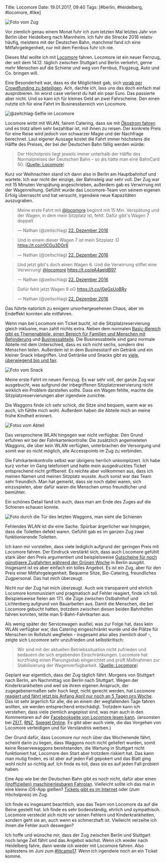 Title: Locomore
Date: 19.01.2017, 09:40
Tags: [#berlin, #heidelberg, #locomore, #like]

![Foto vom Zug](/img/IMG_119_Locomore_01.JPG)

Vor ziemlich genau einem Monat fuhr ich zum letzten Mal letztes Jahr von Berlin über Heidelberg nach Mannheim. Ich fuhr die Strecke 2016 relativ häufig, meistens mit der Deutschen Bahn, manchmal fand ich eine Mitfahrgelegenheit, nur mit dem Fernbus fuhr ich nie.

Dieses Mal wollte ich mit [Locomore](https://locomore.com/de/index.html) fahren. Locomore ist ein neuer Fernzug, der seit dem 14.12. täglich zwischen Stuttgart und Berlin verkehrt, gerne mehr Menschen auf die Schiene und weg von Fernbus, Flugzeug, Auto und Co. bringen will.

Eine Besonderheit war, dass es die Möglichkeit gab, sich [vorab per Crowdfunding zu beteiligen](https://www.startnext.com/locomore). Ach, dachte ich, lass uns das doch einfach mal ausprobieren. Im worst case verlierst du halt ein paar Euro. Das passierte aber nicht. Und so kam ich für kleines Geld an zwei Fahrscheine. Den einen nutzte ich für eine Fahrt im Businessbereich von Locomore.

![@zeitchlag-Selfie im Locomore](/img/IMG_120_Locomore_02.JPG)

Locomore wirbt mit WLAN, fairem Catering, dass sie mit [Ökostrom fahren](https://locomore.com/de/oekostrom/) und es trotz allem sehr bezahlbar ist, mit ihnen zu reisen. Der konkrete Preis für eine Reise wird jedoch von schwarzer Magie und der Nachfrage berechnet. Laut eigener Aussage kostet die Fahrt immer höchstens die Hälfte des Preises, der bei der Deutschen Bahn fällig werden würde:

> Der Höchstpreis liegt jeweils immer unterhalb der Hälfte des Normalpreises der Deutschen Bahn – so als hätte man eine BahnCard 50. ([Quelle: Locomore](https://locomore.com/de/faq/#preise))

Kurz vor Weihnachten stand ich dann also in Berlin am Hauptbahnhof und wartete. Ich war nicht der einzige, der Bahnsteig war sehr voll. Der Zug war mit 15 Minuten Verspätung angeschrieben, außerdem gab es Verwirrung mit der Wagenreihung. Gefühlt wurde das Locomore-Team von seinem eigenen Erfolg überrascht und hat versucht, irgendwie neue Kapazitäten auszugraben.

<blockquote class="twitter-tweet" data-lang="de"><p lang="de" dir="ltr">Meine erste Fahrt mit <a href="https://twitter.com/locomore">@locomore</a> beginnt mit 15 Min. Verspätung und der Wagen, in dem mein Sitzplatz ist, fehlt. Dafür gibt&#39;s Wagen 7 doppelt</p>&mdash; Nathan (@zeitschlag) <a href="https://twitter.com/zeitschlag/status/811933475863494656">22. Dezember 2016</a></blockquote> <script async src="//platform.twitter.com/widgets.js" charset="utf-8"></script>

<blockquote class="twitter-tweet" data-lang="de"><p lang="de" dir="ltr">Und in einem dieser Wagen 7 ist mein Sitzplatz :D <a href="https://t.co/r0CGu3DGr6">https://t.co/r0CGu3DGr6</a></p>&mdash; Nathan (@zeitschlag) <a href="https://twitter.com/zeitschlag/status/811934157190365184">22. Dezember 2016</a></blockquote>

<blockquote class="twitter-tweet" data-lang="de"><p lang="de" dir="ltr">Und jetzt gibt&#39;s doch einen Wagen 6. Und die Verwirrung stiftet eine Verwirrung! <a href="https://twitter.com/locomore">@locomore</a> <a href="https://t.co/eA4aeldB97">https://t.co/eA4aeldB97</a></p>&mdash; Nathan (@zeitschlag) <a href="https://twitter.com/zeitschlag/status/811934592953438208">22. Dezember 2016</a></blockquote>

<blockquote class="twitter-tweet" data-lang="de"><p lang="de" dir="ltr">Dafür fehlt jetzt Wagen 9 oO <a href="https://t.co/j0eGsUoBRv">https://t.co/j0eGsUoBRv</a></p>&mdash; Nathan (@zeitschlag) <a href="https://twitter.com/zeitschlag/status/811934690353512448">22. Dezember 2016</a></blockquote>

Das führte natürlich zu einigem unvorhergesehenen Chaos, aber im Endeffekt konnten alle mitfahren.

Wenn man bei Locomore ein Ticket bucht, ist die Sitzplatzreservierung gleich inklusive, man zahlt nichts extra. Neben dem normalen [Basic-Bereich gibt es Themenabteile, einen Bereich für Familien und Menschen mit Behinderung](https://locomore.com/de/basic/) und [Businessabteile](https://locomore.com/de/business/). Die Businessabteile sind ganz normale Abteile mit dem Unterschied, dass es sich nicht sechs, sondern drei Menschen teilen. Außerdem ist in dem Businesstarif ein Getränk und ein kleiner Snack inbegriffen. Und Getränke und Snacks gibt es [viele, überwiegend bio und fair](https://locomore.com/de/catering/).

![Foto vom Snack](/img/IMG_121_Locomore_03.JPG)

Meine erste Fahrt im neuen Fernzug. Es war sehr voll, der ganze Zug war ausgebucht, was aufgrund der inbegriffenen Sitzplatzreservierung nicht wirklich ein Problem darstellen sollte. Dass ein Wagen fehlte, machte die Sitzplatzreservierungen aber irgendwie zunichte.

Die Waggons finde ich sehr schick, die Sitze sind bequem, warm war es auch, ich fühlte mich wohl. Außerdem haben die Abteile mich an meine frühe Kindheit erinnert.

![Fotos vom Abteil](/img/IMG_122_Locomore_04.JPG)

Das versprochene WLAN hingegen war nicht verfügbar. Den Grund erfuhren wir bei der Fahrkartenkontrolle: Die zusätzlich angemieteten Waggons, die über kein WLAN verfügten, unterbrachen die Versorgung und somit war es nicht möglich, alle Accesspoints im Zug zu verbinden.

Die Fahrkartenkontrolle selbst war übrigens herrlich unkompliziert. Ich habe kurz vorher im Gang telefoniert und hatte mein ausgedrucktes Ticket entsprechend nicht griffbereit. Es reichte aber vollkommen aus, dass ich meinen Namen und meinen Sitzplatz wusste. Auch sonst war das Team sehr freundlich. Man hat gemerkt, dass sie noch dabei waren, sich einzuspielen, aber dafür waren die Menschen umso freundlicher und bemühter.

Ein schönes Detail fand ich auch, dass man am Ende des Zuges auf die Schienen schauen konnte.

![Foto durch die Tür des letzten Waggons, man sieht die Schienen](/img/IMG_123_Locomore_05.JPG)

Fehlendes WLAN ist die eine Sache. Spürbar ärgerlicher war hingegen, dass die Toiletten defekt waren. Gefühlt gab es im ganzen Zug zwei funktionierende Toiletten.

Ich kann mir vorstellen, dass viele lediglich aufgrund der geringen Preis mit Locomore fahren. Der Eindruck verstärkt sich, dass auch Locomore gefühlt stark über den Preis argumentiert und beispielsweise [Gutscheine für noch günstigere Zugfahrten während der Grünen Woche](https://locomore.com/de/aktuelles/2017-01-11/) in Berlin ausgibt. Insgesamt ist es aber einfach ein tolles Angebot. Es ist ein Zug, aber für den Preis einer Mitfahrgelegenheit. Bequeme Sitze, Bio-Catering, freundliches Zugpersonal. Das hat mich überzeugt.

Nicht nur der Zug hat mich überzeugt. Auch wie transparent und ehrlich Locomore kommuniziert und pragmatisch auf Fehler reagiert, finde ich toll. Beispielsweise fielen am 17.1. die Züge zwischen Ostbahnhof und Lichtenberg aufgrund von Bauarbeiten aus. Damit die Menschen, die bei Locomore gebucht hatten, trotzdem zwischen diesen beiden Bahnhöfen fahren konnten, teilte man S-Bahn-Fahrtkarten aus.

Als wenig später der Servicewagen ausfiel, was zur Folge hat, dass kein WLAN verfügbar war, das Catering eingeschränkt wurde und die Plätze für Menschen im Rollstuhl wegfielen - insgesamt also alles ziemlich doof -, zeigte sich Locomore sehr unzufrieden und selbstkritisch:

> Wir sind mit der aktuellen Betriebssituation nicht zufrieden und bedauern die sich ergebenden Einschränkungen. Locomore hat kurzfristig einen Planungsstab eingerichtet und prüft Maßnahmen zur Stabilisierung der Wagenverfügbarkeit. ([Quelle: Locomore](https://locomore.com/de/aktuelles/2017-01-14/))

Geplant war eigentlich, dass der Zug täglich fährt. Morgens von Stuttgart nach Berlin, am Nachmittag von Berlin nach Stuttgart. Wegen der Kinderkrankheiten und weil sie ihrem eigenen Anspruch, der zugegebenermaßen sehr hoch liegt, nicht gerecht werden, hat Locomore [reagiert und fährt jetzt bis Anfang April nur noch an 5 Tagen pro Woche](https://locomore.com/de/aktuelles/2017-01-17/). Das ist sehr ärgerlich für alle, die an einem der wegfallenden Tage fahren wollten, sie werden entsprechend entschädigt. Trotzdem kann ich verstehen, dass viele ziemlich angepisst sind, was man auch in den Kommentaren auf der [Facebookseite von Locomore lesen kann](https://www.facebook.com/locomore/posts/1692319161058624). (ansonsten bei [ZEIT](http://www.zeit.de/wirtschaft/unternehmen/2017-01/locomore-berlin-stuttgart-zug-wartung?page=3#comments), [RNZ](http://www.rnz.de/nachrichten/heidelberg_artikel,-Aerger-um-Locomore-Kaputte-Toiletten-schlechtes-Wlan-und-grosse-Verspaetungen-_arid,248937.html), [Spiegel Online](http://www.spiegel.de/reise/aktuell/pannenserie-neues-bahnunternehmen-locomore-faehrt-seltener-a-1130411.html). Es gibt aber auch viele, die das Vorgehen von Locomore verteidigen und für Verständnis werben.)

Der Grund dafür, dass Locomore nur noch über das Wochenende fährt, scheint darin zu liegen, dass Waggons noch nicht geliefert wurden, somit keine Reservewaggons bereitstanden, die Wartung in Stuttgart nicht funktioniert hat, Locomore den Start aber trotzdem riskiert hat. Das kann man mutig finden, es ist aber auf jeden Fall gepokert und das Blatt ging wohl nicht so richtig auf. Ich finde es toll, dass sie es auf jeden Fall probiert haben.

Eine App wie bei der Deutschen Bahn gibt es noch nicht, dafür aber einen [(inoffiziellen) maschinenlesbaren Fahrplan](https://github.com/robbi5/locomore-gtfs). Vielleicht sollte ich das mal in eine kleine iOS-App gießen? [Tickets gibt es im Internet](https://booking.locomore.com/) oder (zum Höchstpreis) im Zug.

Ich finde es insgesamt beachtlich, was das Team von Locomore da auf die Beine gestellt hat. Ich finde es sehr bodenständig, ehrlich und sympathisch. Locomore versteckt sich nicht vor seinen Fehlern und Kinderkrankheiten, sondern geht sie an, auch wenn es schmerzhaft ist. Vielleicht verzeihe ich ihnen die Fehler auch deswegen?

Ich hoffe und wünsche mir, dass der Zug zwischen Berlin und Stuttgart noch lange Zeit fährt und das Angebot wächst. Wenn ich wieder nach Heidelberg fahre, dann werde ich wieder mit Locomore fahren. Also spätestens im Juni zum [#litcamp17](http://literaturcamp-heidelberg.de). Wenn ich irgendwie noch an ein Ticket komme.